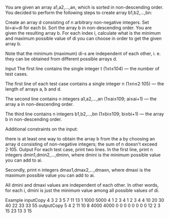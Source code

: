 You are given an array a1,a2,…,an, which is sorted in non-descending order. You decided to perform the following steps to create array b1,b2,…,bn:

Create an array d consisting of n arbitrary non-negative integers.
Set bi=ai+di for each bi.
Sort the array b in non-descending order.
You are given the resulting array b. For each index i, calculate what is the minimum and maximum possible value of di you can choose in order to get the given array b.

Note that the minimum (maximum) di-s are independent of each other, i. e. they can be obtained from different possible arrays d.

Input
The first line contains the single integer t (1≤t≤104) — the number of test cases.

The first line of each test case contains a single integer n (1≤n≤2⋅105) — the length of arrays a, b and d.

The second line contains n integers a1,a2,…,an (1≤ai≤109; ai≤ai+1) — the array a in non-descending order.

The third line contains n integers b1,b2,…,bn (1≤bi≤109; bi≤bi+1) — the array b in non-descending order.

Additional constraints on the input:

there is at least one way to obtain the array b from the a by choosing an array d consisting of non-negative integers;
the sum of n doesn't exceed 2⋅105.
Output
For each test case, print two lines. In the first line, print n integers dmin1,dmin2,…,dminn, where dmini is the minimum possible value you can add to ai.

Secondly, print n integers dmax1,dmax2,…,dmaxn, where dmaxi is the maximum possible value you can add to ai.

All dmini and dmaxi values are independent of each other. In other words, for each i, dmini is just the minimum value among all possible values of di.

Example
inputCopy
4
3
2 3 5
7 11 13
1
1000
5000
4
1 2 3 4
1 2 3 4
4
10 20 30 40
22 33 33 55
outputCopy
5 4 2
11 10 8
4000
4000
0 0 0 0
0 0 0 0
12 2 3 15
23 13 3 15
